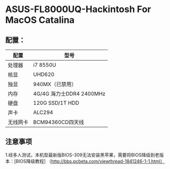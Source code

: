# ASUS-FL8000UQ-Hackintosh For MacOS Catalina

## 配置：

|    配置       |        型号                 |
| ------------ | --------------------------- |
|    处理器     |          i7 8550U           |
|     核显      |          UHD620             |  
|     独显      |        940MX（已禁用）        |
|     内存      |  4G/4G 海力士DDR4 2400MHz    | 
|     硬盘      |       120G SSD/1T HDD       | 
|     声卡      |           ALC294            | 
|   无线网卡     |        BCM94360CD四天线      | 

## 注意事项
1.经多人测试，本机型最新版BIOS-309无法安装黑苹果，需要将BIOS降级到老版本：[BIOS降级教程] （http://bbs.pcbeta.com/viewthread-1841246-1-1.html）
